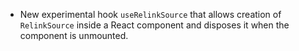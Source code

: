 * New experimental hook `useRelinkSource` that allows creation of `RelinkSource` inside a React component and disposes it when the component is unmounted.

